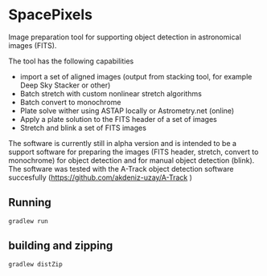 # SpacePixels
 Image preparation tool for supporting object detection in astronomical images (FITS). 
 
 The tool has the following capabilities
 - import a set of aligned images (output from stacking tool, for example Deep Sky Stacker or other) 
 - Batch stretch with custom nonlinear stretch algorithms
 - Batch convert to monochrome 
 - Plate solve wither using ASTAP locally or Astrometry.net (online) 
 - Apply a plate solution to the FITS header of a set of images
 - Stretch and blink a set of FITS images 

The software is currently still in alpha version and is intended to be a support software for preparing the images (FITS header, stretch, convert to monochrome) for object detection and for manual object detection (blink). The software was tested with the A-Track object detection software succesfully (https://github.com/akdeniz-uzay/A-Track ) 
  
## Running
 ```
 gradlew run
 ```
## building and zipping
 ```
 gradlew distZip
 ```
 
